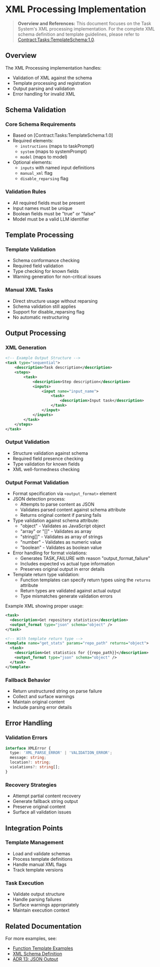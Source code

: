 # XML Processing Implementation

> **Overview and References:** This document focuses on the Task System's XML processing implementation. For the complete XML schema definition and template guidelines, please refer to [Contract:Tasks:TemplateSchema:1.0](../../../system/contracts/protocols.md).

## Overview

The XML Processing implementation handles:
- Validation of XML against the schema
- Template processing and registration
- Output parsing and validation
- Error handling for invalid XML

## Schema Validation

### Core Schema Requirements
- Based on [Contract:Tasks:TemplateSchema:1.0]
- Required elements:
  * `instructions` (maps to taskPrompt)
  * `system` (maps to systemPrompt)
  * `model` (maps to model)
- Optional elements:
  * `inputs` with named input definitions
  * `manual_xml` flag
  * `disable_reparsing` flag

### Validation Rules
- All required fields must be present
- Input names must be unique
- Boolean fields must be "true" or "false"
- Model must be a valid LLM identifier

## Template Processing

### Template Validation
- Schema conformance checking
- Required field validation
- Type checking for known fields
- Warning generation for non-critical issues

### Manual XML Tasks
- Direct structure usage without reparsing
- Schema validation still applies
- Support for disable_reparsing flag
- No automatic restructuring

## Output Processing

### XML Generation
```xml
<!-- Example Output Structure -->
<task type="sequential">
    <description>Task description</description>
    <steps>
        <task>
            <description>Step description</description>
            <inputs>
                <input name="input_name">
                    <task>
                        <description>Input task</description>
                    </task>
                </input>
            </inputs>
        </task>
    </steps>
</task>
```

### Output Validation
- Structure validation against schema
- Required field presence checking
- Type validation for known fields
- XML well-formedness checking

### Output Format Validation
- Format specification via `<output_format>` element
- JSON detection process:
  * Attempts to parse content as JSON
  * Validates parsed content against schema attribute
  * Returns original content if parsing fails
- Type validation against schema attribute:
  * "object" - Validates as JavaScript object
  * "array" or "[]" - Validates as array
  * "string[]" - Validates as array of strings
  * "number" - Validates as numeric value
  * "boolean" - Validates as boolean value
- Error handling for format violations:
  * Generates TASK_FAILURE with reason "output_format_failure"
  * Includes expected vs actual type information
  * Preserves original output in error details
- Template return type validation:
  * Function templates can specify return types using the `returns` attribute
  * Return types are validated against actual output
  * Type mismatches generate validation errors

Example XML showing proper usage:
```xml
<task>
  <description>Get repository statistics</description>
  <output_format type="json" schema="object" />
</task>

<!-- With template return type -->
<template name="get_stats" params="repo_path" returns="object">
  <task>
    <description>Get statistics for {{repo_path}}</description>
    <output_format type="json" schema="object" />
  </task>
</template>
```

### Fallback Behavior
- Return unstructured string on parse failure
- Collect and surface warnings
- Maintain original content
- Include parsing error details

## Error Handling

### Validation Errors
```typescript
interface XMLError {
  type: 'XML_PARSE_ERROR' | 'VALIDATION_ERROR';
  message: string;
  location?: string;
  violations?: string[];
}
```

### Recovery Strategies
- Attempt partial content recovery
- Generate fallback string output
- Preserve original content
- Surface all validation issues

## Integration Points

### Template Management
- Load and validate schemas
- Process template definitions
- Handle manual XML flags
- Track template versions

### Task Execution
- Validate output structure
- Handle parsing failures
- Surface warnings appropriately
- Maintain execution context

## Related Documentation

For more examples, see:
- [Function Template Examples](./examples/function-templates.md)
- [XML Schema Definition](../../../system/contracts/protocols.md#xml-schema-definition)
- [ADR 13: JSON Output](../../../system/architecture/decisions/completed/013-json-output.md)
